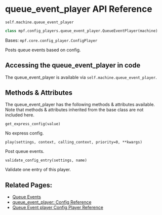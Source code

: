 # queue_event_player API Reference

`self.machine.queue_event_player`

``` python
class mpf.config_players.queue_event_player.QueueEventPlayer(machine)
```

Bases: `mpf.core.config_player.ConfigPlayer`

Posts queue events based on config.

## Accessing the queue_event_player in code

The queue_event_player is available via `self.machine.queue_event_player`.

## Methods & Attributes

The queue_event_player has the following methods & attributes available. Note that methods & attributes inherited from the base class are not included here.

`get_express_config(value)`

No express config.

`play(settings, context, calling_context, priority=0, **kwargs)`

Post queue events.

`validate_config_entry(settings, name)`

Validate one entry of this player.

## Related Pages:

* [Queue Events](../../../events/overview/event_types.md#queue-events)
* [queue_event_player: Config Reference](../../../config/queue_event_player.md)
* [Queue Event player Config Player Reference](../../../config/queue_event_player.md)
